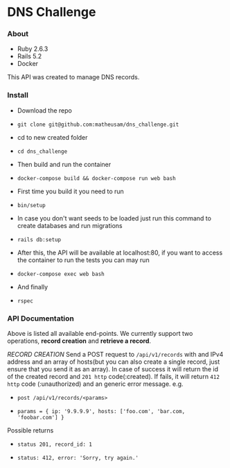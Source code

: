 # DNS Challenge

### About

* Ruby 2.6.3
* Rails 5.2
* Docker

This API was created to manage DNS records.

### Install
* Download the repo
* `git clone git@github.com:matheusam/dns_challenge.git`

* cd to new created folder
* `cd dns_challenge`

* Then build and run the container
* `docker-compose build && docker-compose run web bash`

* First time you build it you need to run
* `bin/setup`

* In case you don't want seeds to be loaded just run this command to create databases and run migrations
* `rails db:setup`

* After this, the API will be available at localhost:80, if you want to access the container to run the tests you can may run
* `docker-compose exec web bash`

* And finally
* `rspec`


### **API** Documentation

Above is listed all available end-points. We currently support two operations, **record creation** and **retrieve a record**.

_*RECORD CREATION*_
Send a POST request to `/api/v1/records` with and IPv4 address and an array of hosts(but you can also create a single record, just ensure that you send it as an array).
In case of success it will return the id of the created record and `201 http` code(:created). If fails, it will return `412 http` code (:unauthorized) and an generic error message.
e.g.

* `post /api/v1/records/<params>`

* `params = { ip: '9.9.9.9', hosts: ['foo.com', 'bar.com, 'foobar.com'] }`

Possible returns

* `status 201, record_id: 1`

* `status: 412, error: 'Sorry, try again.'`
